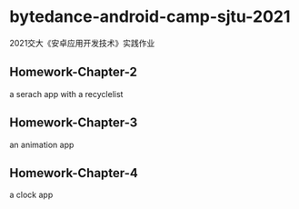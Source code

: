 # bytedance-android-camp-sjtu-2021
2021交大《安卓应用开发技术》实践作业
## Homework-Chapter-2
  a serach app with a recyclelist
## Homework-Chapter-3
  an animation app
## Homework-Chapter-4
  a clock app
